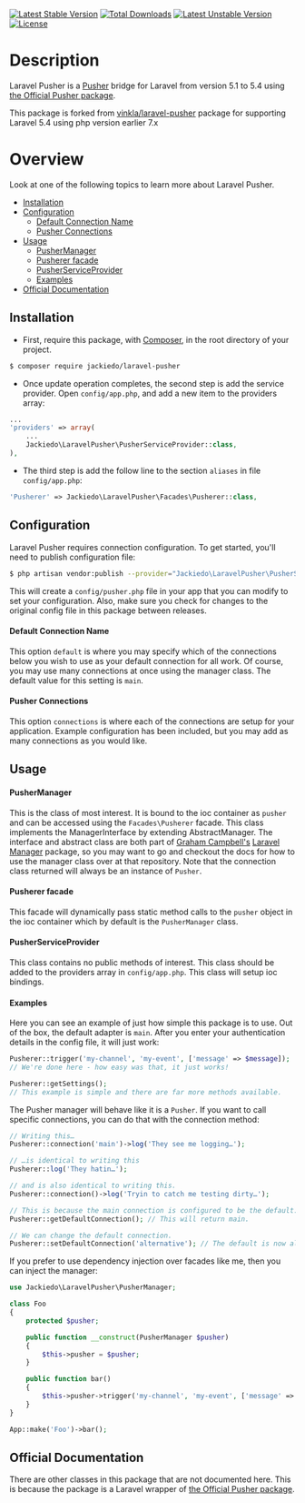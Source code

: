 [![Latest Stable Version](https://poser.pugx.org/jackiedo/laravel-pusher/v/stable)](https://packagist.org/packages/jackiedo/laravel-pusher)
[![Total Downloads](https://poser.pugx.org/jackiedo/laravel-pusher/downloads)](https://packagist.org/packages/jackiedo/laravel-pusher)
[![Latest Unstable Version](https://poser.pugx.org/jackiedo/laravel-pusher/v/unstable)](https://packagist.org/packages/jackiedo/laravel-pusher)
[![License](https://poser.pugx.org/jackiedo/laravel-pusher/license)](https://packagist.org/packages/jackiedo/laravel-pusher)

# Description

Laravel Pusher is a [Pusher](https://pusher.com/) bridge for Laravel from version 5.1 to 5.4 using [the Official Pusher package](https://github.com/pusher/pusher-http-php).

This package is forked from [vinkla/laravel-pusher](https://github.com/vinkla/laravel-pusher) package for supporting Laravel 5.4 using php version earlier 7.x

# Overview
Look at one of the following topics to learn more about Laravel Pusher.

* [Installation](#installation)
* [Configuration](#configuration)
    - [Default Connection Name](#default-connection-name)
    - [Pusher Connections](#pusher-connections)
* [Usage](#usage)
    - [PusherManager](#pushermanager)
    - [Pusherer facade](#pusherer-facade)
    - [PusherServiceProvider](#pusherserviceprovider)
    - [Examples](#examples)
* [Official Documentation](#official-documentation)

## Installation

- First, require this package, with [Composer](https://getcomposer.org/), in the root directory of your project.

```bash
$ composer require jackiedo/laravel-pusher
```

- Once update operation completes, the second step is add the service provider. Open `config/app.php`, and add a new item to the providers array:

```php
...
'providers' => array(
    ...
    Jackiedo\LaravelPusher\PusherServiceProvider::class,
),
```

- The third step is add the follow line to the section `aliases` in file `config/app.php`:

```php
'Pusherer' => Jackiedo\LaravelPusher\Facades\Pusherer::class,
```

## Configuration

Laravel Pusher requires connection configuration. To get started, you'll need to publish configuration file:

```bash
$ php artisan vendor:publish --provider="Jackiedo\LaravelPusher\PusherServiceProvider" --tag="config"
```

This will create a `config/pusher.php` file in your app that you can modify to set your configuration. Also, make sure you check for changes to the original config file in this package between releases.

#### Default Connection Name

This option `default` is where you may specify which of the connections below you wish to use as your default connection for all work. Of course, you may use many connections at once using the manager class. The default value for this setting is `main`.

#### Pusher Connections

This option `connections` is where each of the connections are setup for your application. Example configuration has been included, but you may add as many connections as you would like.

## Usage

#### PusherManager

This is the class of most interest. It is bound to the ioc container as `pusher` and can be accessed using the `Facades\Pusherer` facade. This class implements the ManagerInterface by extending AbstractManager. The interface and abstract class are both part of [Graham Campbell's](https://github.com/GrahamCampbell) [Laravel Manager](https://github.com/GrahamCampbell/Laravel-Manager) package, so you may want to go and checkout the docs for how to use the manager class over at that repository. Note that the connection class returned will always be an instance of `Pusher`.

#### Pusherer facade

This facade will dynamically pass static method calls to the `pusher` object in the ioc container which by default is the `PusherManager` class.

#### PusherServiceProvider

This class contains no public methods of interest. This class should be added to the providers array in `config/app.php`. This class will setup ioc bindings.

#### Examples

Here you can see an example of just how simple this package is to use. Out of the box, the default adapter is `main`. After you enter your authentication details in the config file, it will just work:

```php
Pusherer::trigger('my-channel', 'my-event', ['message' => $message]);
// We're done here - how easy was that, it just works!

Pusherer::getSettings();
// This example is simple and there are far more methods available.
```

The Pusher manager will behave like it is a `Pusher`. If you want to call specific connections, you can do that with the connection method:

```php
// Writing this…
Pusherer::connection('main')->log('They see me logging…');

// …is identical to writing this
Pusherer::log('They hatin…');

// and is also identical to writing this.
Pusherer::connection()->log('Tryin to catch me testing dirty…');

// This is because the main connection is configured to be the default.
Pusherer::getDefaultConnection(); // This will return main.

// We can change the default connection.
Pusherer::setDefaultConnection('alternative'); // The default is now alternative.
```

If you prefer to use dependency injection over facades like me, then you can inject the manager:

```php
use Jackiedo\LaravelPusher\PusherManager;

class Foo
{
    protected $pusher;

    public function __construct(PusherManager $pusher)
    {
        $this->pusher = $pusher;
    }

    public function bar()
    {
        $this->pusher->trigger('my-channel', 'my-event', ['message' => $message]);
    }
}

App::make('Foo')->bar();
```

## Official Documentation

There are other classes in this package that are not documented here. This is because the package is a Laravel wrapper of [the Official Pusher package](https://github.com/pusher/pusher-http-php).
